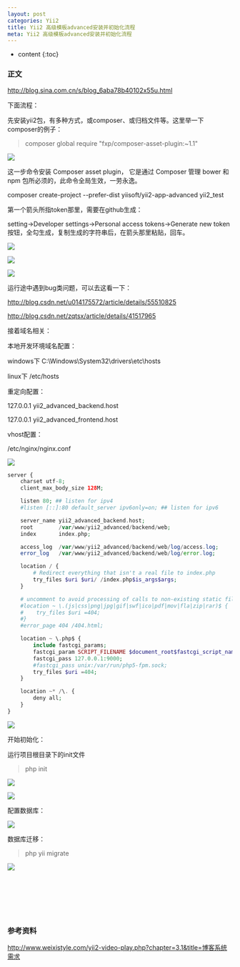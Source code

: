 ```yaml
---
layout: post
categories: Yii2
title: Yii2 高级模板advanced安装并初始化流程
meta: Yii2 高级模板advanced安装并初始化流程
---
```

* content
{:toc}

### 正文

<http://blog.sina.com.cn/s/blog_6aba78b40102x55u.html>

下面流程：

先安装yii2包，有多种方式，或composer、或归档文件等。这里举一下composer的例子：

> composer global require "fxp/composer-asset-plugin:~1.1"

![]({{site.baseurl}}/images/20200417/20200417132730.jpeg)

这一步命令安装 Composer asset plugin， 它是通过 Composer 管理 bower 和 npm 包所必须的，此命令全局生效，一劳永逸。

composer create-project --prefer-dist yiisoft/yii2-app-advanced yii2_test

第一个箭头所指token那里，需要在github生成：

setting->Developer settings->Personal access tokens->Generate new token按钮，全勾生成，复制生成的字符串后，在箭头那里粘贴，回车。

![]({{site.baseurl}}/images/20200417/20200417132731.jpeg)

![]({{site.baseurl}}/images/20200417/20200417132732.jpeg)

![]({{site.baseurl}}/images/20200417/20200417132733.jpeg)

运行途中遇到bug类问题，可以去这看一下：

<http://blog.csdn.net/u014175572/article/details/55510825>

<http://blog.csdn.net/zqtsx/article/details/41517965>

接着域名相关：

本地开发环境域名配置：

windows下  C:\Windows\System32\drivers\etc\hosts

linux下  /etc/hosts

重定向配置：

127.0.0.1 yii2_advanced_backend.host

127.0.0.1 yii2_advanced_frontend.host

vhost配置：

/etc/nginx/nginx.conf

![]({{site.baseurl}}/images/20200417/20200417132734jpeg)

```php
server {
    charset utf-8;
    client_max_body_size 128M;

    listen 80; ## listen for ipv4
    #listen [::]:80 default_server ipv6only=on; ## listen for ipv6

    server_name yii2_advanced_backend.host;
    root        /var/www/yii2_advanced/backend/web;
    index       index.php;

    access_log  /var/www/yii2_advanced/backend/web/log/access.log;
    error_log   /var/www/yii2_advanced/backend/web/log/error.log;

    location / {
        # Redirect everything that isn't a real file to index.php
        try_files $uri $uri/ /index.php$is_args$args;
    }

    # uncomment to avoid processing of calls to non-existing static files by Yii
    #location ~ \.(js|css|png|jpg|gif|swf|ico|pdf|mov|fla|zip|rar)$ {
    #    try_files $uri =404;
    #}
    #error_page 404 /404.html;

    location ~ \.php$ {
        include fastcgi_params;
        fastcgi_param SCRIPT_FILENAME $document_root$fastcgi_script_name;
        fastcgi_pass 127.0.0.1:9000;
        #fastcgi_pass unix:/var/run/php5-fpm.sock;
        try_files $uri =404;
    }

    location ~* /\. {
        deny all;
    }
}
```

![]({{site.baseurl}}/images/20200417/20200417132735.jpeg)

开始初始化：

运行项目根目录下的init文件

> php init

![]({{site.baseurl}}/images/20200417/20200417132736.jpeg)

![]({{site.baseurl}}/images/20200417/20200417132737.jpeg)

配置数据库：

![]({{site.baseurl}}/images/20200417/20200417132738.jpeg)

数据库迁移：

> php yii migrate

![]({{site.baseurl}}/images/20200417/20200417132739.jpeg)




<br/><br/><br/><br/><br/>
### 参考资料 

<http://www.weixistyle.com/yii2-video-play.php?chapter=3.1&title=博客系统需求>

